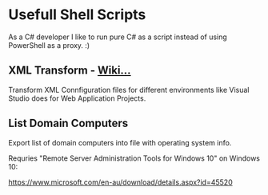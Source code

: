 # Usefull Shell Scripts

As a C# developer I like to run pure C# as a script instead of using PowerShell as a proxy. :)

## XML Transform - [Wiki...](https://github.com/JocysCom/ShellScripts/wiki/XML-Transform) 

Transform XML Connfiguration files for different environments like Visual Studio does for Web Application Projects.

## List Domain Computers

Export list of domain computers into file with operating system info.

Requries "Remote Server Administration Tools for Windows 10" on Windows 10:

https://www.microsoft.com/en-au/download/details.aspx?id=45520


